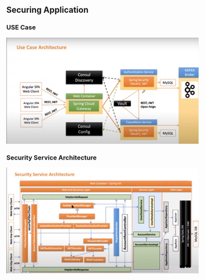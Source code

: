 <h2>Securing Application  </h2>
<h3> USE Case </h3>
<img src="usecase.png">
<h3> Security Service Architecture </h3>
<img src="securityServiceArchitect.png"/>
